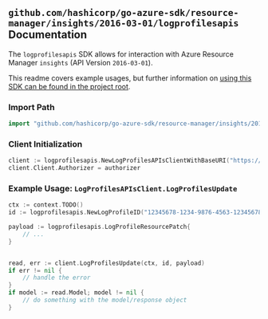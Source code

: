 
## `github.com/hashicorp/go-azure-sdk/resource-manager/insights/2016-03-01/logprofilesapis` Documentation

The `logprofilesapis` SDK allows for interaction with Azure Resource Manager `insights` (API Version `2016-03-01`).

This readme covers example usages, but further information on [using this SDK can be found in the project root](https://github.com/hashicorp/go-azure-sdk/tree/main/docs).

### Import Path

```go
import "github.com/hashicorp/go-azure-sdk/resource-manager/insights/2016-03-01/logprofilesapis"
```


### Client Initialization

```go
client := logprofilesapis.NewLogProfilesAPIsClientWithBaseURI("https://management.azure.com")
client.Client.Authorizer = authorizer
```


### Example Usage: `LogProfilesAPIsClient.LogProfilesUpdate`

```go
ctx := context.TODO()
id := logprofilesapis.NewLogProfileID("12345678-1234-9876-4563-123456789012", "logProfileValue")

payload := logprofilesapis.LogProfileResourcePatch{
	// ...
}


read, err := client.LogProfilesUpdate(ctx, id, payload)
if err != nil {
	// handle the error
}
if model := read.Model; model != nil {
	// do something with the model/response object
}
```
